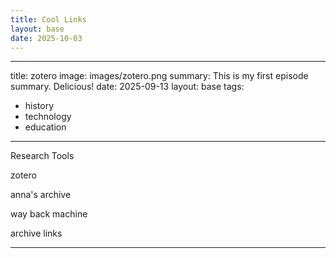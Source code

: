 ```yaml
---
title: Cool Links
layout: base
date: 2025-10-03
---
```



---
title: zotero
image: images/zotero.png
summary: This is my first episode summary. Delicious!
date: 2025-09-13
layout: base
tags:
  - history
  - technology
  - education
---


Research Tools

zotero

anna's archive

way back machine

archive links

---